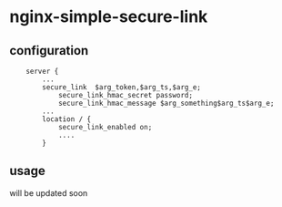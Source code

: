 # nginx-simple-secure-link 

## configuration 

```
	server {
		...
		secure_link  $arg_token,$arg_ts,$arg_e;
        	secure_link_hmac_secret password; 
        	secure_link_hmac_message $arg_something$arg_ts$arg_e;
		...
		location / {
			secure_link_enabled on;
			....
		}

```


## usage

will be updated soon
